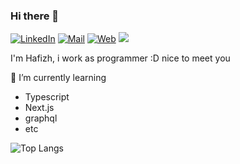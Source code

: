 ### Hi there 👋

<!--
**hafizhrf/hafizhrf** is a ✨ _special_ ✨ repository because its `README.md` (this file) appears on your GitHub profile.

Here are some ideas to get you started:

- 🔭 I’m currently working on ...
- 🌱 I’m currently learning ...
- 👯 I’m looking to collaborate on ...
- 🤔 I’m looking for help with ...
- 💬 Ask me about ...
- 📫 How to reach me: ...
- 😄 Pronouns: ...
- ⚡ Fun fact: ...
-->
<a href="https://www.linkedin.com/in/hafizhrf/" target="_blank"><img src="https://img.shields.io/badge/LinkedIn--_.svg?style=social&logo=linkedin" alt="LinkedIn"></a>
<a href="https://mail.google.com/mail/?view=cm&fs=1&to=hafizh@hafizhrf.me&su=&body=" target="_blank"><img src="https://img.shields.io/badge/mail--_.svg?style=social&logo=gmail" alt="Mail"></a>
<a href="https://hafizhrf.me/" target="_blank"><img src="https://img.shields.io/badge/Personal%20Website--_.svg?style=social&logo=react" alt="Web"></a>
<img src="https://img.shields.io/badge/kanamori%230970--_.svg?style=social&logo=discord">

I'm Hafizh, i work as programmer :D
nice to meet you

🌱 I’m currently learning
- Typescript
- Next.js
- graphql
- etc


![Top Langs](https://github-readme-stats.vercel.app/api/top-langs/?username=hafizhrf&layout=compact&count_private=true)

